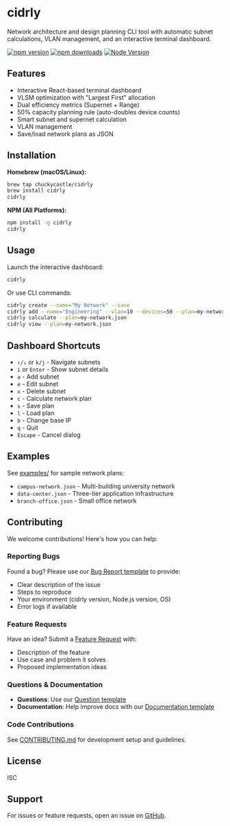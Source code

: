 # cidrly

Network architecture and design planning CLI tool with automatic subnet calculations, VLAN management, and an interactive terminal dashboard.

[![npm version](https://img.shields.io/npm/v/cidrly)](https://www.npmjs.com/package/cidrly)
[![npm downloads](https://img.shields.io/npm/dm/cidrly)](https://www.npmjs.com/package/cidrly)
[![Node Version](https://img.shields.io/node/v/cidrly)](https://nodejs.org)

## Features

- Interactive React-based terminal dashboard
- VLSM optimization with "Largest First" allocation
- Dual efficiency metrics (Supernet + Range)
- 50% capacity planning rule (auto-doubles device counts)
- Smart subnet and supernet calculation
- VLAN management
- Save/load network plans as JSON

## Installation

**Homebrew (macOS/Linux):**

```bash
brew tap chuckycastle/cidrly
brew install cidrly
cidrly
```

**NPM (All Platforms):**

```bash
npm install -g cidrly
cidrly
```

## Usage

Launch the interactive dashboard:

```bash
cidrly
```

Or use CLI commands:

```bash
cidrly create --name="My Network" --save
cidrly add --name="Engineering" --vlan=10 --devices=50 --plan=my-network.json
cidrly calculate --plan=my-network.json
cidrly view --plan=my-network.json
```

## Dashboard Shortcuts

- `↑/↓` or `k/j` - Navigate subnets
- `i` or `Enter` - Show subnet details
- `a` - Add subnet
- `e` - Edit subnet
- `x` - Delete subnet
- `c` - Calculate network plan
- `s` - Save plan
- `l` - Load plan
- `b` - Change base IP
- `q` - Quit
- `Escape` - Cancel dialog

## Examples

See [examples/](examples/) for sample network plans:

- `campus-network.json` - Multi-building university network
- `data-center.json` - Three-tier application infrastructure
- `branch-office.json` - Small office network

## Contributing

We welcome contributions! Here's how you can help:

### Reporting Bugs

Found a bug? Please use our [Bug Report template](https://github.com/chuckycastle/cidrly/issues/new?template=bug_report.yml) to provide:
- Clear description of the issue
- Steps to reproduce
- Your environment (cidrly version, Node.js version, OS)
- Error logs if available

### Feature Requests

Have an idea? Submit a [Feature Request](https://github.com/chuckycastle/cidrly/issues/new?template=feature_request.yml) with:
- Description of the feature
- Use case and problem it solves
- Proposed implementation ideas

### Questions & Documentation

- **Questions**: Use our [Question template](https://github.com/chuckycastle/cidrly/issues/new?template=question.yml)
- **Documentation**: Help improve docs with our [Documentation template](https://github.com/chuckycastle/cidrly/issues/new?template=documentation.yml)

### Code Contributions

See [CONTRIBUTING.md](CONTRIBUTING.md) for development setup and guidelines.

## License

ISC

## Support

For issues or feature requests, open an issue on [GitHub](https://github.com/chuckycastle/cidrly/issues).
